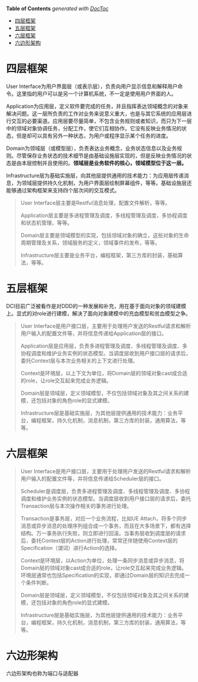 <!-- START doctoc generated TOC please keep comment here to allow auto update -->
<!-- DON'T EDIT THIS SECTION, INSTEAD RE-RUN doctoc TO UPDATE -->
**Table of Contents**  *generated with [DocToc](https://github.com/thlorenz/doctoc)*

- [四层框架](#%E5%9B%9B%E5%B1%82%E6%A1%86%E6%9E%B6)
- [五层框架](#%E4%BA%94%E5%B1%82%E6%A1%86%E6%9E%B6)
- [六层框架](#%E5%85%AD%E5%B1%82%E6%A1%86%E6%9E%B6)
- [六边形架构](#%E5%85%AD%E8%BE%B9%E5%BD%A2%E6%9E%B6%E6%9E%84)

<!-- END doctoc generated TOC please keep comment here to allow auto update -->

# 四层框架

User Interface为用户界面层（或表示层），负责向用户显示信息和解释用户命令。这里指的用户可以是另一个计算机系统，不一定是使用用户界面的人。

Application为应用层，定义软件要完成的任务，并且指挥表达领域概念的对象来解决问题。这一层所负责的工作对业务来说意义重大，也是与其它系统的应用层进行交互的必要渠道。应用层要尽量简单，不包含业务规则或者知识，而只为下一层中的领域对象协调任务，分配工作，使它们互相协作。它没有反映业务情况的状态，但是却可以具有另外一种状态，为用户或程序显示某个任务的进度。

Domain为领域层（或模型层），负责表达业务概念，业务状态信息以及业务规则。尽管保存业务状态的技术细节是由基础设施层实现的，但是反映业务情况的状态是由本层控制并且使用的。**领域层是业务软件的核心，领域模型位于这一层。**

Infrastructure层为基础实施层，向其他层提供通用的技术能力：为应用层传递消息，为领域层提供持久化机制，为用户界面层绘制屏幕组件，等等。基础设施层还能够通过架构框架来支持四个层次间的交互模式。

> User Interface层主要是Restful消息处理，配置文件解析，等等。
>
> Application层主要是多进程管理及调度，多线程管理及调度，多协程调度和状态机管理，等等。
>
> Domain层主要是领域模型的实现，包括领域对象的确立，这些对象的生命周期管理及关系，领域服务的定义，领域事件的发布，等等。
>
> Infrastructure层主要是业务平台，编程框架，第三方库的封装，基础算法，等等。

# 五层框架

DCI目前广泛被看作是对DDD的一种发展和补充，用在基于面向对象的领域建模上。显式的对role进行建模，解决了面向对象建模中的充血模型和贫血模型之争。

> User Interface是用户接口层，主要用于处理用户发送的Restful请求和解析用户输入的配置文件等，并将信息传递给Application层的接口。
>
> Application层是应用层，负责多进程管理及调度、多线程管理及调度、多协程调度和维护业务实例的状态模型。当调度层收到用户接口层的请求后，委托Context层与本次业务相关的上下文进行处理。
>
> Context是环境层，以上下文为单位，将Domain层的领域对象cast成合适的role，让role交互起来完成业务逻辑。
>
> Domain层是领域层，定义领域模型，不仅包括领域对象及其之间关系的建模，还包括对象的角色role的显式建模。
>
> Infrastructure层是基础实施层，为其他层提供通用的技术能力：业务平台，编程框架，持久化机制，消息机制，第三方库的封装，通用算法，等等。

# 六层框架

> User Interface是用户接口层，主要用于处理用户发送的Restful请求和解析用户输入的配置文件等，并将信息传递给Scheduler层的接口。
>
> Scheduler是调度层，负责多进程管理及调度、多线程管理及调度、多协程调度和维护业务实例的状态模型。当调度层收到用户接口层的请求后，委托Transaction层与本次操作相关的事务进行处理。
>
> Transaction是事务层，对应一个业务流程，比如UE Attach，将多个同步消息或异步消息的处理序列组合成一个事务，而且在大多场景下，都有选择结构。万一事务执行失败，则立即进行回滚。当事务层收到调度层的请求后，委托Context层的Action进行处理，常常还伴随使用Context层的Specification（谓词）进行Action的选择。
>
> Context是环境层，以Action为单位，处理一条同步消息或异步消息，将Domain层的领域对象cast成合适的role，让role交互起来完成业务逻辑。环境层通常也包括Specification的实现，即通过Domain层的知识去完成一个条件判断。
>
> Domain层是领域层，定义领域模型，不仅包括领域对象及其之间关系的建模，还包括对象的角色role的显式建模。
>
> Infrastructure层是基础实施层，为其他层提供通用的技术能力：业务平台，编程框架，持久化机制，消息机制，第三方库的封装，通用算法，等等。



# 六边形架构

六边形架构也称为端口与适配器

